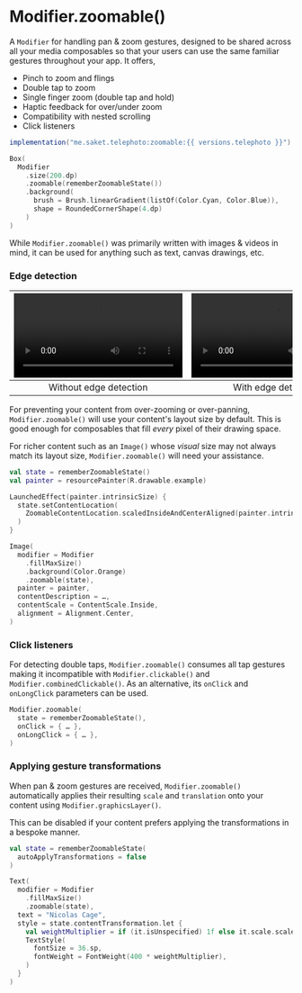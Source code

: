 # Modifier.zoomable()

A `Modifier` for handling pan & zoom gestures, designed to be shared across all your media composables so that your users can use the same familiar gestures throughout your app. It offers,

- Pinch to zoom and flings
- Double tap to zoom
- Single finger zoom (double tap and hold)
- Haptic feedback for over/under zoom
- Compatibility with nested scrolling
- Click listeners

```groovy
implementation("me.saket.telephoto:zoomable:{{ versions.telephoto }}")
```

```kotlin hl_lines="4"
Box(
  Modifier
    .size(200.dp)
    .zoomable(rememberZoomableState())
    .background(
      brush = Brush.linearGradient(listOf(Color.Cyan, Color.Blue)),
      shape = RoundedCornerShape(4.dp)
    )
)
```

While `Modifier.zoomable()` was primarily written with images & videos in mind, it can be used for anything such as text, canvas drawings, etc.

### Edge detection

| ![type:video](../assets/edge_detection_before.mp4) | ![type:video](../assets/edge_detection_after.mp4) |
|:--------------------------------------------------:|:-------------------------------------------------:|
|               Without edge detection               |                With edge detection                |


For preventing your content from over-zooming or over-panning, `Modifier.zoomable()` will use your content's layout size by default. This is good enough for composables that fill _every_ pixel of their drawing space.

For richer content such as an `Image()` whose _visual_ size may not always match its layout size, `Modifier.zoomable()` will need your assistance.

```kotlin hl_lines="5-7"
val state = rememberZoomableState()
val painter = resourcePainter(R.drawable.example)

LaunchedEffect(painter.intrinsicSize) {
  state.setContentLocation(
    ZoomableContentLocation.scaledInsideAndCenterAligned(painter.intrinsicSize)
  )
}

Image(
  modifier = Modifier
    .fillMaxSize()
    .background(Color.Orange)
    .zoomable(state),
  painter = painter,
  contentDescription = …,
  contentScale = ContentScale.Inside,
  alignment = Alignment.Center,
)
```

### Click listeners
For detecting double taps, `Modifier.zoomable()` consumes all tap gestures making it incompatible with `Modifier.clickable()` and `Modifier.combinedClickable()`. As an alternative, its `onClick` and `onLongClick` parameters can be used.

```kotlin
Modifier.zoomable(
  state = rememberZoomableState(),
  onClick = { … },
  onLongClick = { … },
)
```

### Applying gesture transformations

When pan & zoom gestures are received, `Modifier.zoomable()` automatically applies their resulting `scale` and `translation` onto your content using `Modifier.graphicsLayer()`. 

This can be disabled if your content prefers applying the transformations in a bespoke manner.

```kotlin hl_lines="2 10-11"
val state = rememberZoomableState(
  autoApplyTransformations = false
)

Text(
  modifier = Modifier
    .fillMaxSize()
    .zoomable(state),
  text = "Nicolas Cage",
  style = state.contentTransformation.let {
    val weightMultiplier = if (it.isUnspecified) 1f else it.scale.scaleX
    TextStyle(
      fontSize = 36.sp,
      fontWeight = FontWeight(400 * weightMultiplier),
    )
  }
)
```
